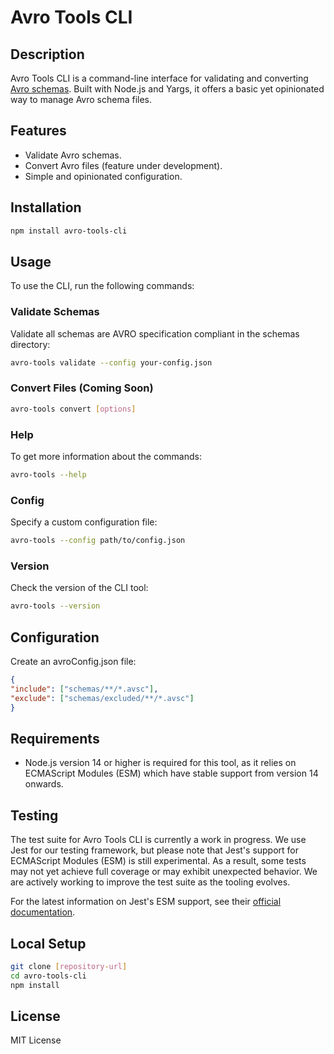 # Avro Tools CLI

## Description
Avro Tools CLI is a command-line interface for validating and converting [Avro schemas](https://avro.apache.org/docs/#schemas). Built with Node.js and Yargs, it offers a basic yet opinionated way to manage Avro schema files.

## Features
- Validate Avro schemas.
- Convert Avro files (feature under development).
- Simple and opinionated configuration.

## Installation
```bash
npm install avro-tools-cli
```

## Usage
To use the CLI, run the following commands:

### Validate Schemas
Validate all schemas are AVRO specification compliant in the schemas directory:
```bash
avro-tools validate --config your-config.json
```

### Convert Files (Coming Soon)
```bash
avro-tools convert [options]
```

### Help
To get more information about the commands:
```bash
avro-tools --help
````

### Config
Specify a custom configuration file:
```bash
avro-tools --config path/to/config.json
```

### Version
Check the version of the CLI tool:

``` bash
avro-tools --version
```

## Configuration
Create an avroConfig.json file:

```json
{
"include": ["schemas/**/*.avsc"],
"exclude": ["schemas/excluded/**/*.avsc"]
}
```

## Requirements
- Node.js version 14 or higher is required for this tool, as it relies on ECMAScript Modules (ESM) which have stable support from version 14 onwards.

## Testing
The test suite for Avro Tools CLI is currently a work in progress. We use Jest for our testing framework, but please note that Jest's support for ECMAScript Modules (ESM) is still experimental. As a result, some tests may not yet achieve full coverage or may exhibit unexpected behavior. We are actively working to improve the test suite as the tooling evolves.

For the latest information on Jest's ESM support, see their [official documentation](https://jestjs.io/docs/ecmascript-modules).


## Local Setup
```bash
git clone [repository-url]
cd avro-tools-cli
npm install
```

## License
MIT License